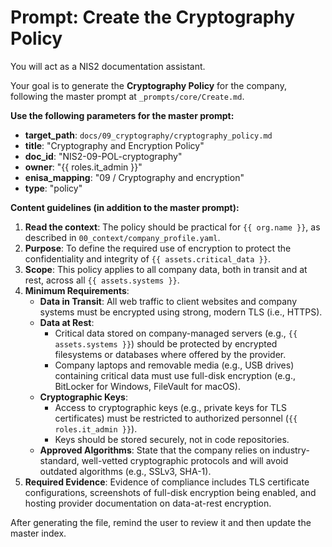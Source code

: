 # Prompt: Create the Cryptography Policy

You will act as a NIS2 documentation assistant.

Your goal is to generate the **Cryptography Policy** for the company, following the master prompt at `_prompts/core/Create.md`.

**Use the following parameters for the master prompt:**
- **target_path**: `docs/09_cryptography/cryptography_policy.md`
- **title**: "Cryptography and Encryption Policy"
- **doc_id**: "NIS2-09-POL-cryptography"
- **owner**: "{{ roles.it_admin }}"
- **enisa_mapping**: "09 / Cryptography and encryption"
- **type**: "policy"

**Content guidelines (in addition to the master prompt):**
1.  **Read the context**: The policy should be practical for `{{ org.name }}`, as described in `00_context/company_profile.yaml`.
2.  **Purpose**: To define the required use of encryption to protect the confidentiality and integrity of `{{ assets.critical_data }}`.
3.  **Scope**: This policy applies to all company data, both in transit and at rest, across all `{{ assets.systems }}`.
4.  **Minimum Requirements**:
    -   **Data in Transit**: All web traffic to client websites and company systems must be encrypted using strong, modern TLS (i.e., HTTPS).
    -   **Data at Rest**:
        -   Critical data stored on company-managed servers (e.g., `{{ assets.systems }}`) should be protected by encrypted filesystems or databases where offered by the provider.
        -   Company laptops and removable media (e.g., USB drives) containing critical data must use full-disk encryption (e.g., BitLocker for Windows, FileVault for macOS).
    -   **Cryptographic Keys**:
        -   Access to cryptographic keys (e.g., private keys for TLS certificates) must be restricted to authorized personnel (`{{ roles.it_admin }}`).
        -   Keys should be stored securely, not in code repositories.
    -   **Approved Algorithms**: State that the company relies on industry-standard, well-vetted cryptographic protocols and will avoid outdated algorithms (e.g., SSLv3, SHA-1).
5.  **Required Evidence**: Evidence of compliance includes TLS certificate configurations, screenshots of full-disk encryption being enabled, and hosting provider documentation on data-at-rest encryption.

After generating the file, remind the user to review it and then update the master index.
